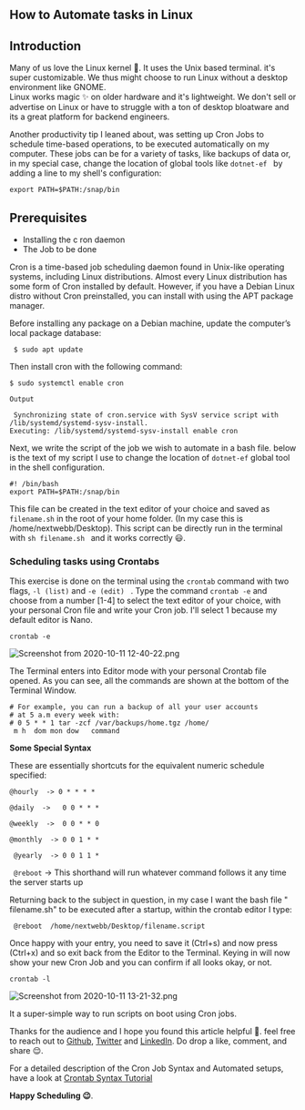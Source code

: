 ## How to Automate tasks in Linux

## Introduction

Many of us love the  Linux kernel 💙. It uses the Unix based terminal. it's super customizable. We thus might choose to run Linux without a desktop environment like GNOME.  
Linux works magic ✨ on older hardware and it's lightweight. We don't sell or advertise on Linux or have to struggle with a ton of desktop bloatware and its a great platform for backend engineers.

Another productivity tip I leaned about, was setting up  Cron Jobs to schedule time-based operations, to be executed automatically on my computer. These jobs can be for a variety of tasks, like backups of data or, in my special case,  change the location of global tools like ```dotnet-ef ```  by adding 
 a line to my shell's configuration: 
```
export PATH=$PATH:/snap/bin
```

## Prerequisites
- Installing the c ron daemon
- The Job to be done

Cron is a time-based job scheduling daemon found in Unix-like operating systems, including Linux distributions. Almost every Linux distribution has some form of Cron installed by default. However, if you have a Debian Linux distro without Cron preinstalled, you can install with using the APT package manager.

Before installing any package on a Debian machine, update the computer’s local package database:

```
 $ sudo apt update
```

Then install cron with the following command:

``` 
$ sudo systemctl enable cron 
```

``` 
Output

 Synchronizing state of cron.service with SysV service script with /lib/systemd/systemd-sysv-install.
Executing: /lib/systemd/systemd-sysv-install enable cron

 ```

Next, we write the script of the job we wish to automate in a bash file. below is the text of my script I use to change the location of ```dotnet-ef``` global tool in the shell configuration. 
```
#! /bin/bash
export PATH=$PATH:/snap/bin
```
This file can be created in the text editor of your choice and saved as ```filename.sh``` in the root of your home folder. (In my case this is /home/nextwebb/Desktop). This script can be directly run in the terminal with ```sh filename.sh ``` and it works correctly 😃. 



### Scheduling tasks using Crontabs

This exercise is done on the terminal using the ``` crontab ``` command with two flags,  ```-l (list)``` and ```-e (edit) ``` .
Type the command ```crontab -e``` and choose from a number [1-4] to select the text editor of your choice, with your personal Cron file and write your Cron job. I'll select 1 because my default editor is  Nano. 

```
crontab -e 
```

![Screenshot from 2020-10-11 12-40-22.png](https://cdn.hashnode.com/res/hashnode/image/upload/v1602419083172/oOFvjKqU0.png)

The Terminal enters into Editor mode with your personal Crontab file opened.  As you can see, all the commands are shown at the bottom of the Terminal Window.  
``` 
# For example, you can run a backup of all your user accounts
# at 5 a.m every week with:
# 0 5 * * 1 tar -zcf /var/backups/home.tgz /home/
 m h  dom mon dow   command

```

**Some Special Syntax**

These are essentially shortcuts for the equivalent numeric schedule specified:

```@hourly  -> 0 * * * *```

```@daily  ->	0 0 * * *```

```@weekly  ->	0 0 * * 0 ```

```@monthly  ->	0 0 1 * * ```

``` @yearly  ->	0 0 1 1 *```

``` @reboot``` ->  This shorthand will run whatever command follows it any time the server starts up 

Returning back to the subject in question, in my case I want the bash file " filename.sh" to be executed after a startup, within the crontab editor I type:

```
 @reboot  /home/nextwebb/Desktop/filename.script 
```

Once happy with your entry, you need to save it (Ctrl+s) and now press (Ctrl+x) and so exit back from the Editor to the Terminal.
Keying in will now show your new Cron Job and you can confirm if all looks okay, or not.
```
crontab -l
```


![Screenshot from 2020-10-11 13-21-32.png](https://cdn.hashnode.com/res/hashnode/image/upload/v1602419070168/8KHzf6mzE.png)


It a super-simple way to run scripts on boot using Cron jobs.

Thanks for the audience and I hope you found this article helpful 🤗. feel free to reach out to [Github](https://github.com/nextwebb), [Twitter](https://twitter.com/i_am_nextwebb) and [LinkedIn](https://www.linkedin.com/in/peterson-oaikhenah-102645144/).
Do drop a like, comment, and share 😌.

 For a detailed description of the Cron Job Syntax and Automated setups, have a look at   [Crontab Syntax Tutorial](https://community.linuxmint.com/tutorial/view/1072)

**Happy Scheduling 😉**.


